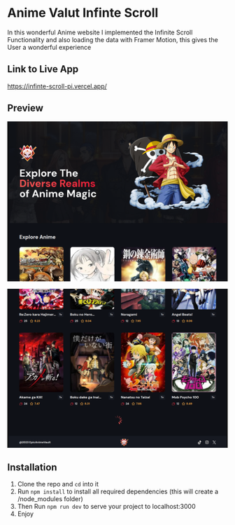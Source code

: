 # Anime Valut Infinte Scroll

In this wonderful Anime website I implemented the Infinite Scroll Functionality and also loading the data with Framer Motion, this gives the User a wonderful experience

## Link to Live App

<https://infinte-scroll-pi.vercel.app/>

## Preview

![CHEESE!](image.png)

![CHEESE!](load.png)

## Installation

1. Clone the repo and `cd` into it
2. Run `npm install` to install all required dependencies (this will create a /node_modules folder)
3. Then Run `npm run dev` to serve your project to localhost:3000
4. Enjoy
